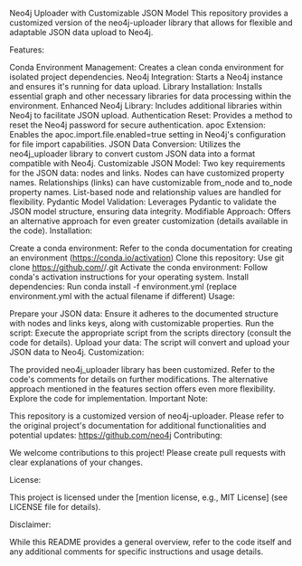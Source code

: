 Neo4j Uploader with Customizable JSON Model
This repository provides a customized version of the neo4j-uploader library that allows for flexible and adaptable JSON data upload to Neo4j.

Features:

Conda Environment Management: Creates a clean conda environment for isolated project dependencies.
Neo4j Integration: Starts a Neo4j instance and ensures it's running for data upload.
Library Installation: Installs essential graph and other necessary libraries for data processing within the environment.
Enhanced Neo4j Library: Includes additional libraries within Neo4j to facilitate JSON upload.
Authentication Reset: Provides a method to reset the Neo4j password for secure authentication.
apoc Extension: Enables the apoc.import.file.enabled=true setting in Neo4j's configuration for file import capabilities.
JSON Data Conversion: Utilizes the neo4j_uploader library to convert custom JSON data into a format compatible with Neo4j.
Customizable JSON Model:
Two key requirements for the JSON data: nodes and links.
Nodes can have customized property names.
Relationships (links) can have customizable from_node and to_node property names.
List-based node and relationship values are handled for flexibility.
Pydantic Model Validation: Leverages Pydantic to validate the JSON model structure, ensuring data integrity.
Modifiable Approach: Offers an alternative approach for even greater customization (details available in the code).
Installation:

Create a conda environment: Refer to the conda documentation for creating an environment (https://conda.io/activation)
Clone this repository: Use git clone https://github.com/<your-username>/<repo-name>.git
Activate the conda environment: Follow conda's activation instructions for your operating system.
Install dependencies: Run conda install -f environment.yml (replace environment.yml with the actual filename if different)
Usage:

Prepare your JSON data: Ensure it adheres to the documented structure with nodes and links keys, along with customizable properties.
Run the script: Execute the appropriate script from the scripts directory (consult the code for details).
Upload your data: The script will convert and upload your JSON data to Neo4j.
Customization:

The provided neo4j_uploader library has been customized. Refer to the code's comments for details on further modifications.
The alternative approach mentioned in the features section offers even more flexibility. Explore the code for implementation.
Important Note:

This repository is a customized version of neo4j-uploader. Please refer to the original project's documentation for additional functionalities and potential updates: https://github.com/neo4j
Contributing:

We welcome contributions to this project! Please create pull requests with clear explanations of your changes.

License:

This project is licensed under the [mention license, e.g., MIT License] (see LICENSE file for details).

Disclaimer:

While this README provides a general overview, refer to the code itself and any additional comments for specific instructions and usage details.
